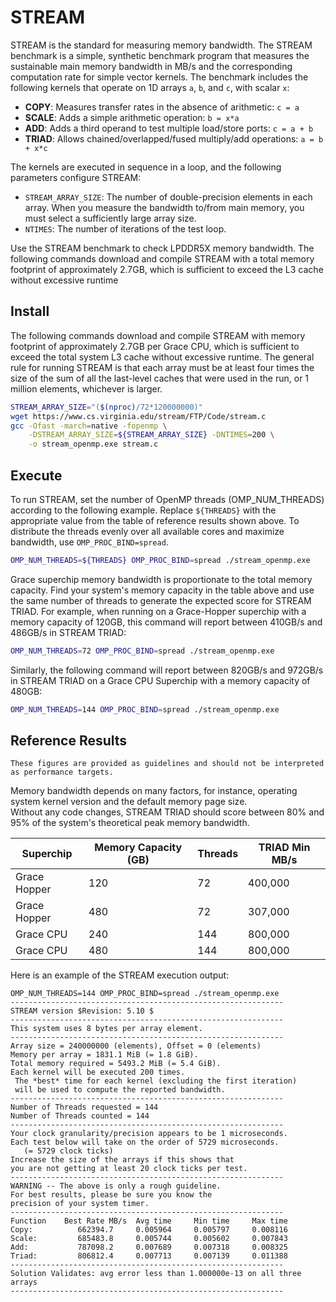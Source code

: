 # STREAM

STREAM is the standard for measuring memory bandwidth. The STREAM benchmark is a simple, synthetic benchmark program that measures the sustainable main memory bandwidth in MB/s and the corresponding computation rate for simple vector kernels. The benchmark includes the following kernels that operate on 1D arrays `a`, `b`, and `c`, with scalar `x`:

- **COPY**: Measures transfer rates in the absence of arithmetic: `c = a`
- **SCALE**: Adds a simple arithmetic operation: `b = x*a`
- **ADD**: Adds a third operand to test multiple load/store ports: `c = a + b`
- **TRIAD**: Allows chained/overlapped/fused multiply/add operations: `a = b + x*c`

The kernels are executed in sequence in a loop, and the following parameters configure STREAM:

- `STREAM_ARRAY_SIZE`: The number of double-precision elements in each array. When you measure the bandwidth to/from main memory, you must select a sufficiently large array size.
- `NTIMES`: The number of iterations of the test loop.

Use the STREAM benchmark to check LPDDR5X memory bandwidth. The following
commands download and compile STREAM with a total memory footprint of approximately
2.7GB, which is sufficient to exceed the L3 cache without excessive runtime


## Install

The following commands download and compile STREAM with memory footprint of approximately 2.7GB per Grace CPU, which is sufficient to exceed the total system L3 cache without excessive runtime. The general rule for running STREAM is that each array must be at least four times the size of the sum of all the last-level caches that were used in the run, or 1 million elements, whichever is larger.

```bash
STREAM_ARRAY_SIZE="($(nproc)/72*120000000)"
wget https://www.cs.virginia.edu/stream/FTP/Code/stream.c
gcc -Ofast -march=native -fopenmp \
  	-DSTREAM_ARRAY_SIZE=${STREAM_ARRAY_SIZE} -DNTIMES=200 \
  	-o stream_openmp.exe stream.c
```

## Execute

To run STREAM, set the number of OpenMP threads (OMP_NUM_THREADS) according to the following example. Replace `${THREADS}` with the appropriate value from the table of reference results shown above. To distribute the threads evenly over all available cores and maximize bandwidth, use `OMP_PROC_BIND=spread`.

```bash
OMP_NUM_THREADS=${THREADS} OMP_PROC_BIND=spread ./stream_openmp.exe
```

Grace superchip memory bandwidth is proportionate to the total memory capacity. Find your system's memory capacity in the table above and use the same number of threads to generate the expected score
for STREAM TRIAD. For example, when running on a Grace-Hopper superchip with a memory capacity of 120GB, this command will report between 410GB/s and 486GB/s in STREAM TRIAD:

```bash
OMP_NUM_THREADS=72 OMP_PROC_BIND=spread ./stream_openmp.exe
```

Similarly, the following command will report between 820GB/s and 972GB/s in STREAM TRIAD on a Grace CPU Superchip with a memory capacity of 480GB:

```bash
OMP_NUM_THREADS=144 OMP_PROC_BIND=spread ./stream_openmp.exe
```

## Reference Results

```admonish important 
These figures are provided as guidelines and should not be interpreted as performance targets.
```

Memory bandwidth depends on many factors, for instance, operating system kernel version and the default memory page size.  
Without any code changes, STREAM TRIAD should score between 80% and 95% of the system's theoretical peak memory bandwidth.

| Superchip    | Memory Capacity (GB) | Threads | TRIAD Min MB/s |
| ------------ | -------------------- | ------- | -------------- |
| Grace Hopper | 120                  | 72      | 400,000        |
| Grace Hopper | 480                  | 72      | 307,000        |
| Grace CPU    | 240                  | 144     | 800,000        |
| Grace CPU    | 480                  | 144     | 800,000        |

Here is an example of the STREAM execution output:

```
OMP_NUM_THREADS=144 OMP_PROC_BIND=spread ./stream_openmp.exe
-------------------------------------------------------------
STREAM version $Revision: 5.10 $
-------------------------------------------------------------
This system uses 8 bytes per array element.
-------------------------------------------------------------
Array size = 240000000 (elements), Offset = 0 (elements)
Memory per array = 1831.1 MiB (= 1.8 GiB).
Total memory required = 5493.2 MiB (= 5.4 GiB).
Each kernel will be executed 200 times.
 The *best* time for each kernel (excluding the first iteration)
 will be used to compute the reported bandwidth.
-------------------------------------------------------------
Number of Threads requested = 144
Number of Threads counted = 144
-------------------------------------------------------------
Your clock granularity/precision appears to be 1 microseconds.
Each test below will take on the order of 5729 microseconds.
   (= 5729 clock ticks)
Increase the size of the arrays if this shows that
you are not getting at least 20 clock ticks per test.
-------------------------------------------------------------
WARNING -- The above is only a rough guideline.
For best results, please be sure you know the
precision of your system timer.
-------------------------------------------------------------
Function    Best Rate MB/s  Avg time     Min time     Max time
Copy:          662394.7     0.005964     0.005797     0.008116
Scale:         685483.8     0.005744     0.005602     0.007843
Add:           787098.2     0.007689     0.007318     0.008325
Triad:         806812.4     0.007713     0.007139     0.011388
-------------------------------------------------------------
Solution Validates: avg error less than 1.000000e-13 on all three arrays
-------------------------------------------------------------
```
